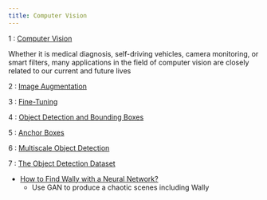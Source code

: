 ```yaml
---
title: Computer Vision
---
```


1
: [Computer Vision](https://d2l.ai/chapter_computer-vision/index.html)

Whether it is medical diagnosis, self-driving vehicles, camera monitoring, or smart filters, many applications in the field of computer vision are closely related to our current and future lives

2
: [Image Augmentation](https://d2l.ai/chapter_computer-vision/image-augmentation.html)

3
: [Fine-Tuning](https://d2l.ai/chapter_computer-vision/fine-tuning.html)

4
: [Object Detection and Bounding Boxes](https://d2l.ai/chapter_computer-vision/bounding-box.html)

5
: [Anchor Boxes](https://d2l.ai/chapter_computer-vision/anchor.html)

6
: [Multiscale Object Detection](https://d2l.ai/chapter_computer-vision/multiscale-object-detection.html)

7
: [The Object Detection Dataset](https://d2l.ai/chapter_computer-vision/object-detection-dataset.html)

* [How to Find Wally with a Neural Network?](https://github.com/tadejmagajna/HereIsWally)
    - Use GAN to produce a chaotic scenes including Wally